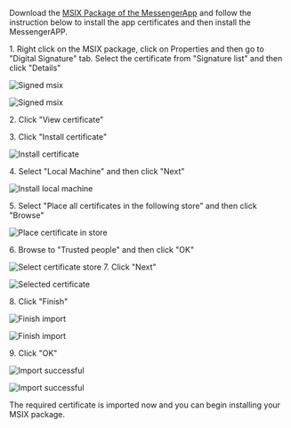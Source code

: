 Download the [MSIX Package of the MessengerApp](https://github.com/Mr-K-AB/se-proj1-messenger/raw/6cf1333d795f2a9b27c5584aac24e53218bb3343/Install/MessengerApp2.0.msixbundle) and follow the instruction below to install the app certificates and then install the MessengerAPP.



1\. Right click on the MSIX package, click on Properties and then go to "Digital Signature" tab. Select the certificate from "Signature list" and then click "Details"

![Signed msix](https://github.com/Mr-K-AB/se-proj1-messenger/blob/migrate-tcp/images/1.png)

![Signed msix](https://github.com/Mr-K-AB/se-proj1-messenger/blob/migrate-tcp/images/1.png)

2\. Click "View certificate"



3\. Click "Install certificate"

![Install certificate](https://github.com/Mr-K-AB/se-proj1-messenger/blob/migrate-tcp/images/2.png)

4\. Select "Local Machine" and then click "Next"

![Install local machine](https://github.com/Mr-K-AB/se-proj1-messenger/blob/migrate-tcp/images/3.png)

5\. Select "Place all certificates in the following store" and then click "Browse"

![Place certificate in store](https://github.com/Mr-K-AB/se-proj1-messenger/blob/migrate-tcp/images/4.png)

6\. Browse to "Trusted people" and then click "OK"

![Select certificate store](https://github.com/Mr-K-AB/se-proj1-messenger/blob/migrate-tcp/images/5.png)
7\. Click "Next"

![Selected certificate](https://github.com/Mr-K-AB/se-proj1-messenger/blob/migrate-tcp/images/6.png)

8\. Click "Finish"

![Finish import](https://cdn.advancedinstaller.com/img/install-test-certificate-from-msix/finish-import.png "Finish import")

![Finish import](https://cdn.advancedinstaller.com/img/install-test-certificate-from-msix/finish-import.png "Finish import")

9\. Click "OK"

![Import successful](https://cdn.advancedinstaller.com/img/install-test-certificate-from-msix/import-successful.png "Import successful")

![Import successful](https://cdn.advancedinstaller.com/img/install-test-certificate-from-msix/import-successful.png "Import successful")

The required certificate is imported now and you can begin installing your MSIX package.


